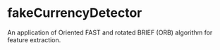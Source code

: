 # fakeCurrencyDetector
An application of Oriented FAST and rotated BRIEF (ORB) algorithm for feature extraction.
